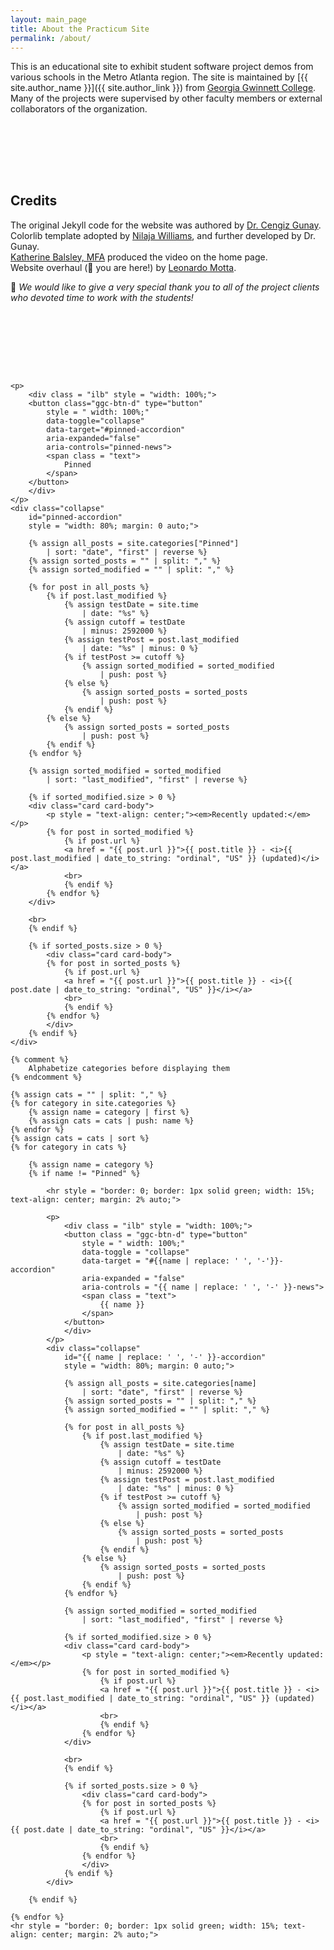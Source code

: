 ```yaml
---
layout: main_page
title: About the Practicum Site
permalink: /about/
---
```


This is an educational site to exhibit student software project demos
from various schools in the Metro Atlanta region. The site is
maintained by [{{ site.author_name }}]({{ site.author_link }})
from [Georgia Gwinnett College](http://www.ggc.edu/). Many of the
projects were supervised by other faculty members or external
collaborators of the organization.

<!--## Sponsors-->

<div class="sponsor-img-section" style = "margin-bottom: 25%;">
    <!--<div class="sponsor-img-float"><a href="http://github.com"><img src="/assets/github-Octocat.png"></a></div>-->
    <!--<div class="sponsor-img-float"><a href="http://bitbucket.com"><img src="/assets/Atlassian-horizontal-blue-rgb.svg"> <img src="/assets/Jira Software-blue.svg"> <img src="/assets/Bitbucket-blue.svg"></a></div>-->
    <!--<div class="sponsor-img-clear"><a href="https://zenhub.com"><img src="https://raw.githubusercontent.com/ZenHubIO/support/master/zenhub-badge.png"></a></div>-->
</div>

## Credits
The original Jekyll code for the website was authored by [Dr. Cengiz Gunay](/sponsors/Cengiz_Gunay.html).  
Colorlib template adopted by [Nilaja Williams](https://www.linkedin.com/in/nilajawilliams/), and further developed by Dr. Gunay.  
[Katherine Balsley, MFA](https://www.ggc.edu/about-ggc/directory/katherine-balsley) produced the video on the home page.  
Website overhaul (🌟 you are here!) by [Leonardo Motta](/students/Leonardo_Motta.html).  
  
  
🎯 *We would like to give a very special thank you to all of the project clients who devoted time to work with the students!*  

<div class ="home_grid" style = "align-items: flex-start; margin-top: 25%;">

    <p>
        <div class = "ilb" style = "width: 100%;">
        <button class="ggc-btn-d" type="button"
            style = " width: 100%;"
            data-toggle="collapse"
            data-target="#pinned-accordion"
            aria-expanded="false"
            aria-controls="pinned-news">
            <span class = "text">
                Pinned
            </span>
        </button>
        </div>
    </p>
    <div class="collapse"
        id="pinned-accordion"
        style = "width: 80%; margin: 0 auto;">

        {% assign all_posts = site.categories["Pinned"]
            | sort: "date", "first" | reverse %}
        {% assign sorted_posts = "" | split: "," %}
        {% assign sorted_modified = "" | split: "," %}

        {% for post in all_posts %}
            {% if post.last_modified %}
                {% assign testDate = site.time
                    | date: "%s" %}
                {% assign cutoff = testDate
                    | minus: 2592000 %}
                {% assign testPost = post.last_modified
                    | date: "%s" | minus: 0 %}
                {% if testPost >= cutoff %}
                    {% assign sorted_modified = sorted_modified
                        | push: post %}
                {% else %}
                    {% assign sorted_posts = sorted_posts
                        | push: post %}
                {% endif %}
            {% else %}
                {% assign sorted_posts = sorted_posts
                    | push: post %}
            {% endif %}
        {% endfor %}

        {% assign sorted_modified = sorted_modified
            | sort: "last_modified", "first" | reverse %}

        {% if sorted_modified.size > 0 %}
        <div class="card card-body">
            <p style = "text-align: center;"><em>Recently updated:</em></p>
            {% for post in sorted_modified %}
                {% if post.url %}
                <a href = "{{ post.url }}">{{ post.title }} - <i>{{ post.last_modified | date_to_string: "ordinal", "US" }} (updated)</i></a>
                <br>
                {% endif %}
            {% endfor %}
        </div>

        <br>
        {% endif %}

        {% if sorted_posts.size > 0 %}
            <div class="card card-body">
            {% for post in sorted_posts %}
                {% if post.url %}
                <a href = "{{ post.url }}">{{ post.title }} - <i>{{ post.date | date_to_string: "ordinal", "US" }}</i></a>
                <br>
                {% endif %}
            {% endfor %}
            </div>
        {% endif %}
    </div>

    {% comment %}
        Alphabetize categories before displaying them
    {% endcomment %}

    {% assign cats = "" | split: "," %}
    {% for category in site.categories %}
        {% assign name = category | first %}
        {% assign cats = cats | push: name %}
    {% endfor %}
    {% assign cats = cats | sort %}
    {% for category in cats %}

        {% assign name = category %}
        {% if name != "Pinned" %}

            <hr style = "border: 0; border: 1px solid green; width: 15%; text-align: center; margin: 2% auto;">

            <p>
                <div class = "ilb" style = "width: 100%;">
                <button class = "ggc-btn-d" type="button"
                    style = " width: 100%;"
                    data-toggle = "collapse"
                    data-target = "#{{name | replace: ' ', '-'}}-accordion"
                    aria-expanded = "false"
                    aria-controls = "{{ name | replace: ' ', '-' }}-news">
                    <span class = "text">
                        {{ name }}
                    </span>
                </button>
                </div>
            </p>
            <div class="collapse"
                id="{{ name | replace: ' ', '-' }}-accordion"
                style = "width: 80%; margin: 0 auto;">

                {% assign all_posts = site.categories[name]
                    | sort: "date", "first" | reverse %}
                {% assign sorted_posts = "" | split: "," %}
                {% assign sorted_modified = "" | split: "," %}

                {% for post in all_posts %}
                    {% if post.last_modified %}
                        {% assign testDate = site.time
                            | date: "%s" %}
                        {% assign cutoff = testDate
                            | minus: 2592000 %}
                        {% assign testPost = post.last_modified
                            | date: "%s" | minus: 0 %}
                        {% if testPost >= cutoff %}
                            {% assign sorted_modified = sorted_modified
                                | push: post %}
                        {% else %}
                            {% assign sorted_posts = sorted_posts
                                | push: post %}
                        {% endif %}
                    {% else %}
                        {% assign sorted_posts = sorted_posts
                            | push: post %}
                    {% endif %}
                {% endfor %}

                {% assign sorted_modified = sorted_modified
                    | sort: "last_modified", "first" | reverse %}

                {% if sorted_modified.size > 0 %}
                <div class="card card-body">
                    <p style = "text-align: center;"><em>Recently updated:</em></p>
                    {% for post in sorted_modified %}
                        {% if post.url %}
                        <a href = "{{ post.url }}">{{ post.title }} - <i>{{ post.last_modified | date_to_string: "ordinal", "US" }} (updated)</i></a>
                        <br>
                        {% endif %}
                    {% endfor %}
                </div>

                <br>
                {% endif %}

                {% if sorted_posts.size > 0 %}
                    <div class="card card-body">
                    {% for post in sorted_posts %}
                        {% if post.url %}
                        <a href = "{{ post.url }}">{{ post.title }} - <i>{{ post.date | date_to_string: "ordinal", "US" }}</i></a>
                        <br>
                        {% endif %}
                    {% endfor %}
                    </div>
                {% endif %}
            </div>

        {% endif %}

    {% endfor %}
    <hr style = "border: 0; border: 1px solid green; width: 15%; text-align: center; margin: 2% auto;">

</div>
